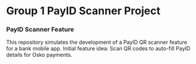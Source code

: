 # Group 1 PayID Scanner Project
### PayID Scanner Feature
This repository simulates the development of a PayID QR scanner feature for a bank mobile app.
Initial feature idea: Scan QR codes to auto-fill PayID details for Osko payments.
